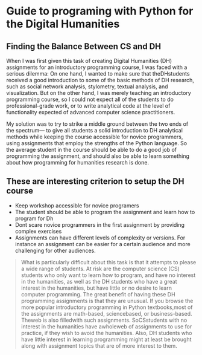 # Guide to programing with Python for the Digital Humanities

## Finding the Balance Between CS and DH
When I was first given this task of creating Digital Humanities (DH) assignments for
an introductory programming course, I was faced with a serious dilemma: On one hand, I wanted to make sure that theDHstudents received a good introduction to some
of the basic methods of DH research, such as social network analysis, stylometry,
textual analysis, and visualization. But on the other hand, I was merely teaching
an introductory programming course, so I could not expect all of the students to
do professional-grade work, or to write analytical code at the level of functionality
expected of advanced computer science practitioners.

My solution was to try to strike a middle ground between the two ends of the spectrum—
to give all students a solid introduction to DH analytical methods while keeping
the course accessible for novice programmers, using assignments that employ
the strengths of the Python language. So the average student in the course should be able to do a good job of programming the assignment, and should also be able to
learn something about how programming for humanities research is done.

## These are interesting criterion to setup the DH course
- Keep workshop accessible for novice programers
- The student should be able to program the assignment and learn how to program for Dh
- Dont scare novice programmers in the first assignment by providing complex exercises
- Assignments can have different levels of complexity or versions. For instance an assignment can be easier for a certain audience and more challenging for other audiences.

> What is particularly difficult about this task is that it attempts to please a wide range of students. At risk are the computer science (CS) students who only want to learn how to program, and have no interest in the humanities, as well as the DH students who have a great interest in the humanities, but have little or no desire to learn computer programming. The great benefit of having these DH programming assignments is that they are unusual. If you browse the more popular introductory programming in Python textbooks,most of the assignments are math-based, sciencebased, or business-based. Theweb is also filledwith such assignments. SoCSstudents with no interest in the humanities have awholeweb of assignments to use for practice, if they wish to avoid the humanities. Also, DH students who have little interest in learning programming might at least be brought along with assignment topics that are of more interest to them.